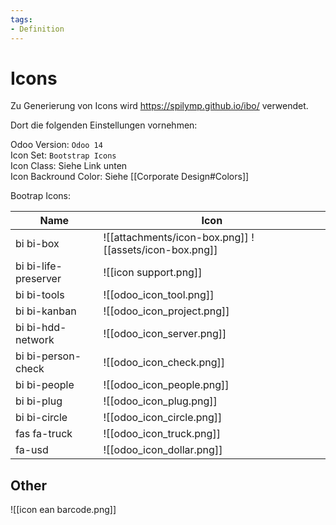 ```yaml
---
tags:
- Definition
---
```

# Icons

Zu Generierung von Icons wird <https://spilymp.github.io/ibo/> verwendet.

Dort die folgenden Einstellungen vornehmen:

Odoo Version: `Odoo 14`\
Icon Set: `Bootstrap Icons`\
Icon Class: Siehe Link unten\
Icon Backround Color: Siehe [[Corporate Design#Colors]]

Bootrap Icons:

| Name                 | Icon                                                   |
| -------------------- | ------------------------------------------------------ |
| bi bi-box            | ![[attachments/icon-box.png]] ![[assets/icon-box.png]] |
| bi bi-life-preserver | ![[icon support.png]]                                  |
| bi bi-tools          | ![[odoo_icon_tool.png]]                                |
| bi bi-kanban         | ![[odoo_icon_project.png]]                             |
| bi bi-hdd-network    | ![[odoo_icon_server.png]]                              |
| bi bi-person-check   | ![[odoo_icon_check.png]]                               |
| bi bi-people         | ![[odoo_icon_people.png]]                              |
| bi bi-plug           | ![[odoo_icon_plug.png]]                                |
| bi bi-circle         | ![[odoo_icon_circle.png]]                              |
| fas fa-truck         | ![[odoo_icon_truck.png]]                               |
| fa-usd               | ![[odoo_icon_dollar.png]]                              |

## Other

![[icon ean barcode.png]]